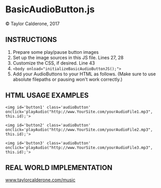 # BasicAudioButton.js

© Taylor Calderone, 2017

## INSTRUCTIONS
1. Prepare some play/pause button images
2. Set up the image sources in this JS file. Lines 27, 28
3. Customize the CSS, if desired. Line 43
4. `<body onload="initializeBasicAudioButtonJS();">`
5. Add your AudioButtons to your HTML as follows. (Make sure to use absolute filepaths or pausing won't work correctly.)

## HTML USAGE EXAMPLES
`<img id='button1' class='audioButton' onclick='playAudio("http://www.YourSite.com/yourAudioFile1.mp3", this.id);'>`

`<img id='button2' class='audioButton' onclick='playAudio("http://www.YourSite.com/yourAudioFile2.mp3", this.id);'>`

`<img id='button3' class='audioButton' onclick='playAudio("http://www.YourSite.com/yourAudioFile3.mp3", this.id);'>`

## REAL WORLD IMPLEMENTATION
www.taylorcalderone.com/music
